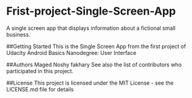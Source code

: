 # Frist-project-Single-Screen-App
A single screen app that displays information about a fictional small business. 

##Getting Started
This is the Single Screen App from the first project of Udacity Android Basics Nanodegree: User Interface




##Authors
Maged Noshy fakhary
See also the list of contributors who participated in this project.

##License
This project is licensed under the MIT License - see the LICENSE.md file for details

